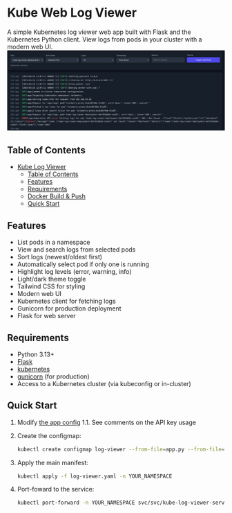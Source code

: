 # Kube Web Log Viewer

A simple Kubernetes log viewer web app built with Flask and the Kubernetes Python client. View logs from pods in your cluster with a modern web UI.
![screenshot](kube-web-log-viewer.png)

## Table of Contents

- [Kube Log Viewer](#kube-log-viewer)
  - [Table of Contents](#table-of-contents)
  - [Features](#features)
  - [Requirements](#requirements)
  - [Docker Build \& Push](#docker-build--push)
  - [Quick Start](#quick-start)

## Features

- List pods in a namespace
- View and search logs from selected pods
- Sort logs (newest/oldest first)
- Automatically select pod if only one is running
- Highlight log levels (error, warning, info)
- Light/dark theme toggle
- Tailwind CSS for styling
- Modern web UI
- Kubernetes client for fetching logs
- Gunicorn for production deployment
- Flask for web server

## Requirements

- Python 3.13+
- [Flask](https://flask.palletsprojects.com/)
- [kubernetes](https://github.com/kubernetes-client/python)
- [gunicorn](https://gunicorn.org/) (for production)
- Access to a Kubernetes cluster (via kubeconfig or in-cluster)


## Quick Start

1. Modify [the app config](log-viewer.yaml)
1.1. See comments on the API key usage
2. Create the configmap:

    ```sh
    kubectl create configmap log-viewer --from-file=app.py --from-file=index.html --from-file=requirements.txt -n YOUR_NAMESPACE
    ```

3. Apply the main manifest:

    ```sh
    kubectl apply -f log-viewer.yaml -n YOUR_NAMESPACE
    ```

4. Port-foward to the service:

    ```sh
    kubectl port-forward -n YOUR_NAMESPACE svc/svc/kube-log-viewer-service 5001:5001
    ```
